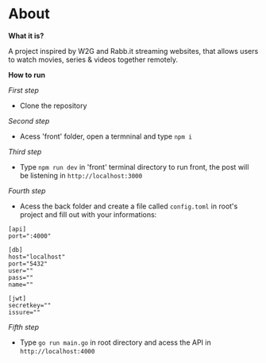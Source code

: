 # About

**What it is?**

A project inspired by W2G and Rabb.it streaming websites, that allows users to watch movies, series & videos together remotely.

**How to run**

*First step*

- Clone the repository

*Second step*

- Acess 'front' folder, open a termninal and type `npm i`

*Third step* 

- Type `npm run dev` in 'front' terminal directory to run front, the post will be listening in `http://localhost:3000`

*Fourth step*

- Acess the back folder and create a file called `config.toml` in root's project and fill out with your informations:

```
[api]
port=":4000"

[db]
host="localhost"
port="5432"
user=""
pass=""
name=""

[jwt]
secretkey=""
issure=""
```

*Fifth step* 

- Type `go run main.go` in root directory and acess the API in `http://localhost:4000`



